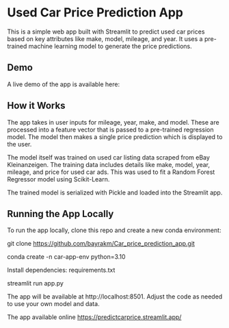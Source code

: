 # Used Car Price Prediction App
This is a simple web app built with Streamlit to predict used car prices based on key attributes like make, model, mileage, and year. It uses a pre-trained machine learning model to generate the price predictions.

## Demo
A live demo of the app is available here: 

## How it Works
The app takes in user inputs for mileage, year, make, and model. These are processed into a feature vector that is passed to a pre-trained regression model. The model then makes a single price prediction which is displayed to the user.

The model itself was trained on used car listing data scraped from eBay Kleinanzeigen. The training data includes details like make, model, year, mileage, and price for used car ads. This was used to fit a Random Forest Regressor model using Scikit-Learn.

The trained model is serialized with Pickle and loaded into the Streamlit app.

## Running the App Locally
To run the app locally, clone this repo and create a new conda environment:

git clone https://github.com/bayrakm/Car_price_prediction_app.git

conda create -n car-app-env python=3.10

Install dependencies:
requirements.txt

streamlit run app.py

The app will be available at http://localhost:8501. Adjust the code as needed to use your own model and data.

The app available online https://predictcarprice.streamlit.app/
